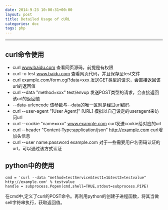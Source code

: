 ```yaml
---
date: 2014-9-23 10:00:31+00:00
layout: post
title: Detailed Usage of cURL
categories: doc
tags: php
---
```


----------


## curl命令使用

- curl www.baidu.com                   查看网页源码，前提是有权限
- curl -o test www.baidu.com           查看网页代码，并且保存至test文件
- curl example.com/form.cgi?data=xxx   发送GET类型的请求，会直接返回该url的返回值
- curl --data "method=xxx" test/envup  发送POST类型的请求，会直接返回该url的返回值
- --data-urlencode 该参数与--data的唯一区别是经过url编码
- curl --user-agent "[User Agent]" [URL] 模拟以自己设定的useragent来访问url
- curl --cookie "name=xxx" www.example.com curl发送cookie给对应的url
- curl --header "Content-Type:application/json" http://example.com  curl增加头信息
- curl --user name:password example.com 对于一些需要用户名密码认证的url，可以通过该方式认证

## python中的使用

    cmd = 'curl --data "method=testService&test1=1&test2=testvalue" http://example.com' % testvalue
    handle = subprocess.Popen(cmd,shell=TRUE,stdout=subprocess.PIPE)
	
在cmd中,定义了curl的POST命令。再利用python的创建子进程函数，将其当做sell字符串执行，获取返回值。
